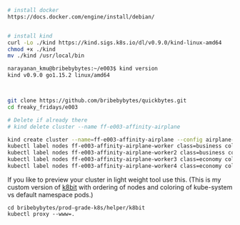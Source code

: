 ```bash
# install docker
https://docs.docker.com/engine/install/debian/


# install kind
curl -Lo ./kind https://kind.sigs.k8s.io/dl/v0.9.0/kind-linux-amd64
chmod +x ./kind
mv ./kind /usr/local/bin

narayanan_kmu@bribebybytes:~/e003$ kind version
kind v0.9.0 go1.15.2 linux/amd64



git clone https://github.com/bribebybytes/quickbytes.git
cd freaky_fridays/e003

# Delete if already there
# kind delete cluster --name ff-e003-affinity-airplane

kind create cluster --name=ff-e003-affinity-airplane --config airplane-config.yaml 
kubectl label nodes ff-e003-affinity-airplane-worker class=business color=orange
kubectl label nodes ff-e003-affinity-airplane-worker2 class=business color=orange
kubectl label nodes ff-e003-affinity-airplane-worker3 class=economy color=blue exitdoors=present
kubectl label nodes ff-e003-affinity-airplane-worker4 class=economy color=blue 
```
If you like to preview your cluster in light weight tool use this. (This is my custom version of [k8bit](https://github.com/learnk8s/k8bit) with ordering of nodes and coloring of kube-system vs default namespace pods.)

```
cd bribebybytes/prod-grade-k8s/helper/k8bit
kubectl proxy --www=.
```